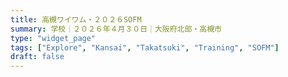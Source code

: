 ```yaml
---
title: 高槻ワイワム・２０２６SOFM
summary: 学校｜２０２６年４月３０日｜大阪府北部・高槻市
type: "widget_page"
tags: ["Explore", "Kansai", "Takatsuki", "Training", "SOFM"]
draft: false
---
```

